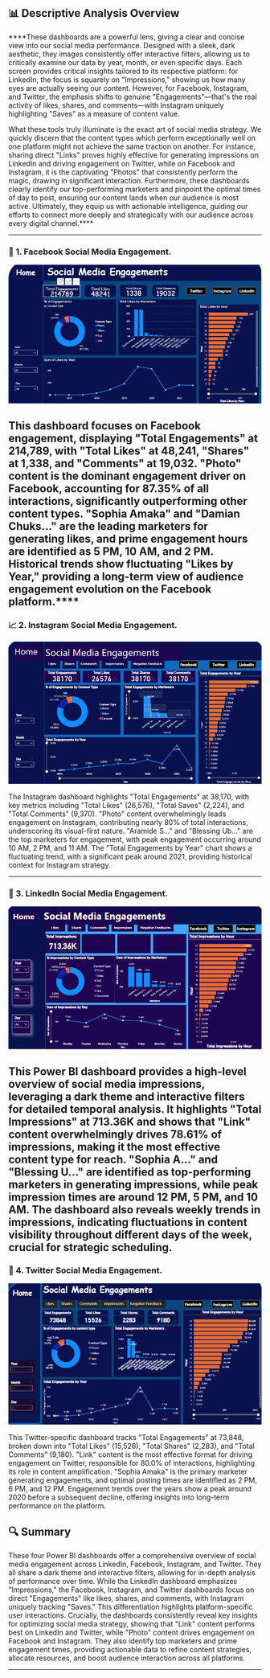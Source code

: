 ## 📊 Descriptive Analysis Overview

****These dashboards are a powerful lens, giving a clear and concise view into our social media performance. Designed with a sleek, dark aesthetic, they images consistently offer interactive filters, allowing us to critically examine our data by year, month, or even specific days. Each screen provides critical insights tailored to its respective platform: for LinkedIn, the focus is squarely on "Impressions," showing us how many eyes are actually seeing our content. However, for Facebook, Instagram, and Twitter, the emphasis shifts to genuine "Engagements"—that's the real activity of likes, shares, and comments—with Instagram uniquely highlighting "Saves" as a measure of content value.

What these tools truly illuminate is the exact art of social media strategy. We quickly discern that the content types which perform exceptionally well on one platform might not achieve the same traction on another. For instance, sharing direct "Links" proves highly effective for generating impressions on LinkedIn and driving engagement on Twitter, while on Facebook and Instagram, it is the captivating "Photos" that consistently perform the magic, drawing in significant interaction. Furthermore, these dashboards clearly identify our top-performing marketers and pinpoint the optimal times of day to post, ensuring our content lands when our audience is most active. Ultimately, they equip us with actionable intelligence, guiding our efforts to connect more deeply and strategically with our audience across every digital channel.****

---

### 🧮 1. Facebook Social Media Engagement.

![Distribution of Target Variable](facebook.png)

****This dashboard focuses on Facebook engagement, displaying "Total Engagements" at 214,789, with "Total Likes" at 48,241, "Shares" at 1,338, and "Comments" at 19,032.
"Photo" content is the dominant engagement driver on Facebook, accounting for 87.35% of all interactions, significantly outperforming other content types.
"Sophia Amaka" and "Damian Chuks..." are the leading marketers for generating likes, and prime engagement hours are identified as 5 PM, 10 AM, and 2 PM.
Historical trends show fluctuating "Likes by Year," providing a long-term view of audience engagement evolution on the Facebook platform.********
---

### 📈 2. Instagram Social Media Engagement.

![Temporal Analysis](Instagram.png)

The Instagram dashboard highlights "Total Engagements" at 38,170, with key metrics including "Total Likes" (26,576), "Total Saves" (2,224), and "Total Comments" (9,370).
"Photo" content overwhelmingly leads engagement on Instagram, contributing nearly 80% of total interactions, underscoring its visual-first nature.
"Aramide S..." and "Blessing Ub..." are the top marketers for engagement, with peak engagement occurring around 10 AM, 2 PM, and 11 AM.
The "Total Engagements by Year" chart shows a fluctuating trend, with a significant peak around 2021, providing historical context for Instagram strategy.

---

### 🧭 3. LinkedIn Social Media Engagement.

![Correlation Heatmap](LinkedIn.png)

This Power BI dashboard provides a high-level overview of social media impressions, leveraging a dark theme and interactive filters for detailed temporal analysis.
It highlights "Total Impressions" at 713.36K and shows that "Link" content overwhelmingly drives 78.61% of impressions, making it the most effective content type for reach.
"Sophia A..." and "Blessing U..." are identified as top-performing marketers in generating impressions, while peak impression times are around 12 PM, 5 PM, and 10 AM.
The dashboard also reveals weekly trends in impressions, indicating fluctuations in content visibility throughout different days of the week, crucial for strategic scheduling.
---

### 🧱 4. Twitter Social Media Engagement.

![Categorical Feature Breakdown](Twitter.png)

This Twitter-specific dashboard tracks "Total Engagements" at 73,848, broken down into "Total Likes" (15,526), "Total Shares" (2,283), and "Total Comments" (9,180).
"Link" content is the most effective format for driving engagement on Twitter, responsible for 80.0% of interactions, highlighting its role in content amplification.
"Sophia Amaka" is the primary marketer generating engagements, and optimal posting times are identified as 2 PM, 6 PM, and 12 PM.
Engagement trends over the years show a peak around 2020 before a subsequent decline, offering insights into long-term performance on the platform.

## 🔍 Summary
These four Power BI dashboards offer a comprehensive overview of social media engagement across LinkedIn, Facebook, Instagram, and Twitter. They all share a dark theme and interactive filters, allowing for in-depth analysis of performance over time. While the LinkedIn dashboard emphasizes "Impressions," the Facebook, Instagram, and Twitter dashboards focus on direct "Engagements" like likes, shares, and comments, with Instagram uniquely tracking "Saves." This differentiation highlights platform-specific user interactions. Crucially, the dashboards consistently reveal key insights for optimizing social media strategy, showing that "Link" content performs best on LinkedIn and Twitter, while "Photo" content drives engagement on Facebook and Instagram. They also identify top marketers and prime engagement times, providing actionable data to refine content strategies, allocate resources, and boost audience interaction across all platforms.

---
